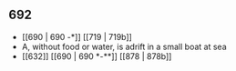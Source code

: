 ## 692
- [[690 | 690 -*]] [[719 | 719b]] 
- A, without food or water, is adrift in a small boat at sea
- [[632]] [[690 | 690 *-**]] [[878 | 878b]] 

